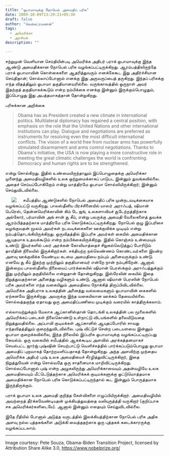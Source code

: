 ```yaml
---
title: "ஒபாமாவுக்கு நோபெல் அமைதிப் பரிசு"
date: 2009-10-09T13:29:21+05:30
draft: false
author: "வெங்கட்ரமணன்"
tags:
  - அமெரிக்கா
  - அரசியல்
description: ""

---
```


சற்றுமுன் வெளியான செய்தியின்படி அமெரிக்க அதிபர் பராக் ஒபாமாவுக்கு இந்த ஆண்டு அமைதிக்கான நோபெல் பரிசு வழங்கப்பட்டிருக்கிறது. ஆரம்பத்திலிருந்தே பராக் ஒபாமாவின் கொள்கைகளை ஆதரித்துவரும் எனக்கேகூட இது அதிர்ச்சியான செய்திதான்; சொல்லாப்போனால் எனக்கு இது அருவருப்பைத் தருகிறது. இந்தப் பரிசுக்கு எந்த விதத்திலும் ஒபாமா தகுதியானவரில்லை. வருங்காலத்தில் ஒருநாள் அவர் இதற்குத் தகுதியாகக்கூடும் என்ற நம்பிக்கை எனக்கு இன்னும் இருக்கும்பொழுதும், இப்பொழுது இது அபத்தமாகத்தான் தோன்றுகிறது. 

 பரிசுக்கான அறிக்கை 

> Obama has as President created a new climate in international politics. Multilateral diplomacy has regained a central position, with emphasis on the role that the United Nations and other international institutions can play. Dialogue and negotiations are preferred as instruments for resolving even the most difficult international conflicts. The vision of a world free from nuclear arms has powerfully stimulated disarmament and arms control negotiations. Thanks to Obama's initiative, the USA is now playing a more constructive role in meeting the great climatic challenges the world is confronting. Democracy and human rights are to be strengthened.

என்று சொல்கிறது. இதில் உண்மையிருந்தாலும் இப்பொழுதைக்கு அமெரிக்கா முனைந்து அமைதிவழிகளில் உலக ஒற்றுமைக்காகப் பாடுபட இன்னும் துவங்கவில்லை. அதைச் செய்யப்போகிறோம் என்று மாத்திரமே ஒபாமா சொல்லியிருக்கிறார்; இன்னும் செய்துவிடவில்லை.  

 <img clear="none" align="left" hspace="20" src="/images/obama.jpg" > சமீபத்திய ஆண்டுகளில் நோபெல் அமைதிப் பரிசு முன்நடவடிக்கையாக வழங்கப்பட்டு வருகிறது. பாலஸ்தீனிய பிரச்சினையில் யாஸர் அராஃபத், ஷிமான் பெரெஸ், தென்னமெரிக்காவின் கிம் டே ஜங், உலகளாவியச் சூடேற்றத்திற்காக அல்கோர், பர்மாவின் அங் சான் சூ கீய், என்று பலருக்கு அமைதி வேலைகளைத் துவக்க ஆரம்பித்ததற்காக மாத்திரமே பரிசு கொடுக்கப்பட்டிருக்கிறது. நோபெல் குழு இப்பரிசை வழங்குவதன் மூலம் அவர்கள் நடவடிக்கைகளை ஊக்குவிக்க முடியும் என்று நம்பத்தொடங்கியிருக்கிறது. ஒருவிதத்தில் இப்பரிசு அவர்கள் கையில் அமைதிக்கான ஆயுதமாக உதவக்கூடும் என்ற நம்பிக்கையிருக்கிறது. இதில் கொஞ்சம் உன்மையும் உண்டு; இவர்களில் பலர் அரக்கன் கோலியாத்தைச் சிறுகல்லெடுத்துப் போரிடும் தாவீதின் நிலையில் இருக்கிறார்கள். சக்தியற்ற நல்லெண்ணம் கொண்டவர்களை இயன்ற அளவு ஊக்குவிக்க வேண்டிய கடமை அமைதியை நம்பும் அனைவருக்கும் உண்டு. எனவே சூ கீய் இதற்கு முற்றிலும் தகுதியானவர் என்றே நான் நம்புகிறேன். ஆனால் இன்றைய பாலஸ்தீனிய நிலையைப் பார்க்கையில் ஷிமான் பெரஸ்க்கும் அராஃபத்துக்கும் இது முற்றிலும் தகுதியில்லை என்றுதான் தோன்றுகிறது. இஸ்ரேலின் கையில் இதை நிறுத்துவதற்கான அனைத்து வழிகளும் உண்டு, ஆனால் ஷிமான் பெரஸின் நோபெல் பரிசு அவர்களை எந்த வகையிலும் அமைதியை நோக்கித் திருப்பிவிடவில்லை. அமெரிக்க அதிபராக உலகத்தின் அனைத்து வல்லமைகளும் ஒபாமாவின் கைகளில் ஏற்கனவே இருக்கிறது. அவருக்கு இந்த வகையிலான ஊக்கம் தேவையில்லை. சொல்லத்தகுந்த ஏதாவது ஒரு அமைதிப்பணியை முடிக்கும் வரையில் காத்திருக்கலாம். 

எல்லாவற்றுக்கும் மேலாக ஆப்கானிஸ்தான் தொடங்கி உலகத்தின் பல மூலைகளில் அமெரிக்கப் படைகள் நிலைகொண்டு உள்நாட்டு விடயங்களில் தலையிடுவதை நிறுத்துவதில்லை. அப்பாவி குடிமக்கள் ஆப்கானில் ஆயுதப்போரில் சாவது எந்தவிதத்திலும் குறைந்துவிடவில்லை. புஷ் விட்டுச் சென்ற படையளவை இன்னும் ஒபாமா குறைக்கவில்லை, இந்த நிலையில் இப்பரிசு ஒபாமாவுக்கு வழங்கப்பட்டிருப்பது கேவல்ம். ஒரு வகையில் சமீபத்தில் ஆகக்கூடிய அளவில் அரக்கத்தனமாகச் செயல்பட்ட ஜார்ஜ் புஷ்ஷின் செயற்பாட்டு வெளிச்சத்தில் பார்க்கப்படும்பொழுது ஒபாமா அமைதிப் புறாவாகத் தோற்றமளிப்பதாகத் தோன்றுகிறது. அந்த அளவிற்கு முந்தைய அமெரிக்க அதிபர் புஷ் உலக அமைதியைச் சீரழித்துவிட்டிருக்கிறார், இதை நிறுத்துவேன் என்று சொல்வதே ஒரு சாதனையாக மாறிவிட்டிருக்கிறது. சொல்லப்போனால் புஷ் என்ற அழுகலிருந்து அமெரிக்காவையும் அதன்வழியே உலக அமைதியையும் மீட்டெடுத்தற்காக அமெரிக்கக் குடிமக்களுக்கு ஒட்டுமொத்தமாக அமைதிக்கான நோபெல் பரிசு கொடுக்கப்பட்டிருந்தால் கூட இன்னும் பொருத்தமாக இருந்திருக்கும். 

பராக் ஒபாமா உலக அமைதி குறித்த கேள்விகளை எழுப்பியிருக்கிறார். அமைதிவழியில் அவற்றைத் தீர்க்கவேண்டியதன் முக்கியத்துவத்தை வலியுருத்த்தி வருகிறார் (குறிப்பாக சக அமெரிக்கர்களிடையே). ஆனால் இன்னும் எதையும் செய்துவிடவில்லை. 

இதே ரீதியில் போனால் அடுத்த வருடத்தில் இலக்கியத்திற்கான நோபெல் பரிசு அதிக அளவு நல்ல புத்தகங்களை அடுக்கி வைத்ததற்காக ஒரு புத்தகக் கடைக்காரருக்கு வழங்கப்படலாம். 

****

Image courtesy: Pete Souza, Obama-Biden Transition Project, licensed by Attribution Share Alike 3.0, https://www.nobelprize.org/